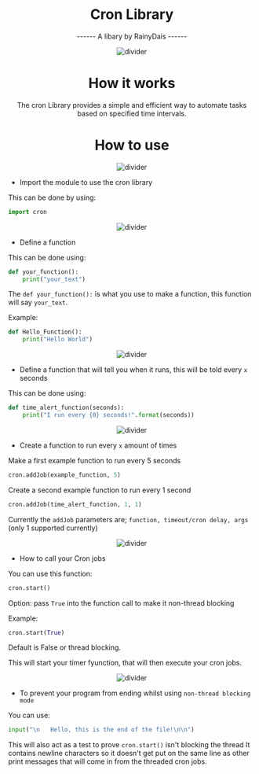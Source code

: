 <div align="center">

# Cron Library

------ A libary by RainyDais ------

</div>

<div align="center">
    <img src="docs/div.png" alt="divider"/>
</div>

<div align="center">
  
# How it works

The cron Library provides a simple and efficient way to automate tasks based on specified time intervals.

# How to use

</div>

<div align="left">
<div align="center">
    <img src="docs/1.png" alt="divider"/>
</div>

* Import the module to use the cron library

This can be done by using:

```python
import cron
```

<div align="center">
    <img src="docs/2.png" alt="divider"/>
</div>

* Define a function

This can be done using:

```python
def your_function():
    print("your_text")
```

The `def your_function():` is what you use to make a function, this function will say `your_text`.

Example:

```python
def Hello_Function():
    print("Hello World")
```

<div align="center">
    <img src="docs/3.png" alt="divider"/>
</div>

* Define a function that will tell you when it runs, this will be told every `x` seconds

This can be done using:

```python
def time_alert_function(seconds):
    print("I run every {0} seconds!".format(seconds))
```


<div align="center">
    <img src="docs/4.png" alt="divider"/>
</div>

* Create a function to run every `x` amount of times 

Make a first example function to run every 5 seconds

```python
cron.addJob(example_function, 5)
```

Create a second example function to run every 1 second

```python
cron.addJob(time_alert_function, 1, 1)
```

Currently the `addJob` parameters are; `function, timeout/cron delay, args` (only 1 supported currently)

<div align="center">
    <img src="docs/5.png" alt="divider"/>
</div>

* How to call your Cron jobs

You can use this function:

```python
cron.start()
```

Option: pass `True` into the function call to make it non-thread blocking

Example:

```python
cron.start(True)
```
Default is False or thread blocking.

This will start your timer fyunction, that will then execute your cron jobs.

<div align="center">
    <img src="docs/6.png" alt="divider"/>
</div> 

* To prevent your program from ending whilst using `non-thread blocking mode`

You can use:

```python
input("\n   Hello, this is the end of the file!\n\n")
```

This will also act as a test to prove `cron.start()` isn't blocking the thread
It contains newline characters so it doesn't get put on the same line as
other print messages that will come in from the threaded cron jobs.
</div>
